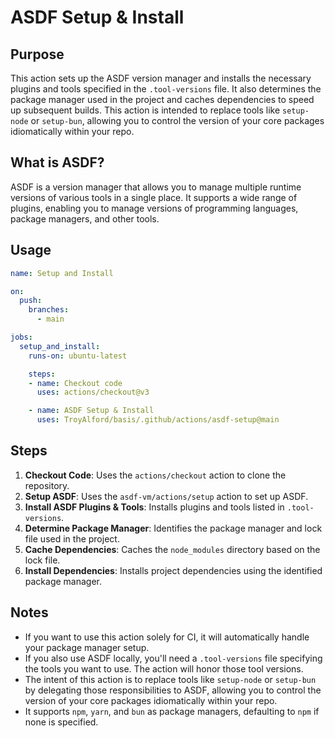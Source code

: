 # ASDF Setup & Install

## Purpose

This action sets up the ASDF version manager and installs the necessary plugins and tools specified in the `.tool-versions` file. It also determines the package manager used in the project and caches dependencies to speed up subsequent builds. This action is intended to replace tools like `setup-node` or `setup-bun`, allowing you to control the version of your core packages idiomatically within your repo.

## What is ASDF?

ASDF is a version manager that allows you to manage multiple runtime versions of various tools in a single place. It supports a wide range of plugins, enabling you to manage versions of programming languages, package managers, and other tools.

## Usage
```yaml
name: Setup and Install

on:
  push:
    branches:
      - main

jobs:
  setup_and_install:
    runs-on: ubuntu-latest

    steps:
    - name: Checkout code
      uses: actions/checkout@v3

    - name: ASDF Setup & Install
      uses: TroyAlford/basis/.github/actions/asdf-setup@main
```

## Steps

1. **Checkout Code**: Uses the `actions/checkout` action to clone the repository.
2. **Setup ASDF**: Uses the `asdf-vm/actions/setup` action to set up ASDF.
3. **Install ASDF Plugins & Tools**: Installs plugins and tools listed in `.tool-versions`.
4. **Determine Package Manager**: Identifies the package manager and lock file used in the project.
5. **Cache Dependencies**: Caches the `node_modules` directory based on the lock file.
6. **Install Dependencies**: Installs project dependencies using the identified package manager.

## Notes

- If you want to use this action solely for CI, it will automatically handle your package manager setup.
- If you also use ASDF locally, you'll need a `.tool-versions` file specifying the tools you want to use. The action will honor those tool versions.
- The intent of this action is to replace tools like `setup-node` or `setup-bun` by delegating those responsibilities to ASDF, allowing you to control the version of your core packages idiomatically within your repo.
- It supports `npm`, `yarn`, and `bun` as package managers, defaulting to `npm` if none is specified.
